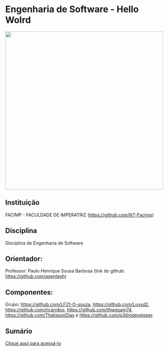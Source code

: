 <h1>Engenharia de Software - Hello Wolrd</h1>

<img src="https://www.stoodi.com.br/wp-content/uploads/2020/03/engenharia-de-software-1.jpg" width="500px" height="500px">


<h2>Instituição</h2>

FACIMP - FACULDADE DE IMPERATRIZ (https://github.com/NT-Facimp)

<h2>Disciplina</h2>

Disciplina de Engenharia de Software

<h2>Orientador:</h2>

Professor: Paulo Henrique Sousa Barbosa (link do github: https://github.com/agenteph)

<h2>Componentes:</h2>

Grupo: https://github.com/LF21-O-souza, https://github.com/Luysd2, https://github.com/ricarrdoo, https://github.com/thiagoam74, https://github.com/ThalissonDias e https://github.com/p3drodeveloper.

<h2>Sumário</h2>

<a href="https://github.com/LF21-O-souza/Soft-Hello-Wolrd/wiki/Sum%C3%A1rio">Clique aqui para acessá-lo</a>
